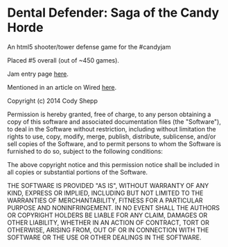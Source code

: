 Dental Defender: Saga of the Candy Horde
========

An html5 shooter/tower defense game for the #candyjam


Placed #5 overall (out of ~450 games).

Jam entry page [here](http://cas002.itch.io/dental-defenders-saga-of-the-candy-horde).


Mentioned in an article on Wired [here](http://www.wired.com/underwire/2014/02/candy-crush/).



Copyright (c) 2014 Cody Shepp

Permission is hereby granted, free of charge, to any person obtaining a copy of this software and associated documentation files (the "Software"), to deal in the Software without restriction, including without limitation the rights to use, copy, modify, merge, publish, distribute, sublicense, and/or sell copies of the Software, and to permit persons to whom the Software is furnished to do so, subject to the following conditions:

The above copyright notice and this permission notice shall be included in all copies or substantial portions of the Software.

THE SOFTWARE IS PROVIDED "AS IS", WITHOUT WARRANTY OF ANY KIND, EXPRESS OR IMPLIED, INCLUDING BUT NOT LIMITED TO THE WARRANTIES OF MERCHANTABILITY, FITNESS FOR A PARTICULAR PURPOSE AND NONINFRINGEMENT. IN NO EVENT SHALL THE AUTHORS OR COPYRIGHT HOLDERS BE LIABLE FOR ANY CLAIM, DAMAGES OR OTHER LIABILITY, WHETHER IN AN ACTION OF CONTRACT, TORT OR OTHERWISE, ARISING FROM, OUT OF OR IN CONNECTION WITH THE SOFTWARE OR THE USE OR OTHER DEALINGS IN THE SOFTWARE.
